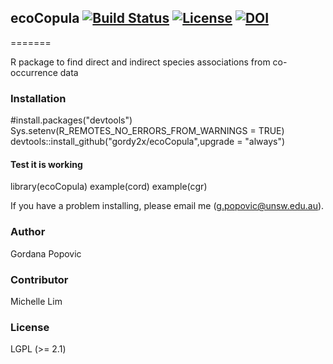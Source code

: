 ## ecoCopula [![Build Status](https://travis-ci.com/gordy2x/ecoCopula.svg)](https://travis-ci.com/gordy2x/ecoCopula) [![License](http://img.shields.io/badge/license-LGPL%20%28%3E=%202.1%29-brightgreen.svg?style=flat)](http://www.gnu.org/licenses/gpl-2.0.html) [![DOI](https://zenodo.org/badge/139233335.svg)](https://zenodo.org/badge/latestdoi/139233335)

=======

R package to find direct and indirect species associations from co-occurrence data

### Installation

#install.packages("devtools")
Sys.setenv(R_REMOTES_NO_ERRORS_FROM_WARNINGS = TRUE)
devtools::install_github("gordy2x/ecoCopula",upgrade = "always")

#### Test it is working

library(ecoCopula)
example(cord)
example(cgr)

If you have a problem installing, please email me (g.popovic@unsw.edu.au). 

### Author

Gordana Popovic 

### Contributor

Michelle Lim

### License

LGPL (>= 2.1)

